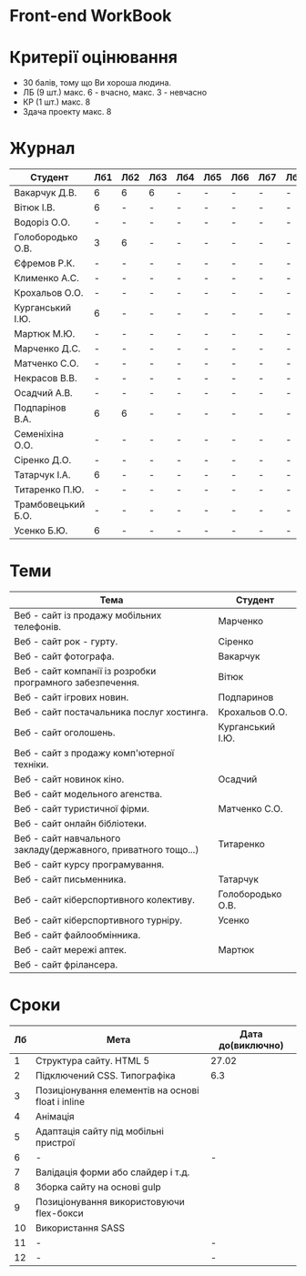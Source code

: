 # Front-end WorkBook

# Критерії оцінювання

- 30 балів, тому що Ви хороша людина.
- ЛБ (9 шт.) макс. 6 - вчасно, макс. 3 - невчасно
- КР (1 шт.) макс. 8
- Здача проекту макс. 8

# Журнал

|Студент|Лб1|Лб2|Лб3|Лб4|Лб5|Лб6|Лб7|Лб8|Лб9|КР|ПР|
|-|-|-|-|-|-|-|-|-|-|-|-|
|Вакарчук Д.В.|6|6|6|-|-|-|-|-|-|-|-|
|Вітюк І.В.|6|-|-|-|-|-|-|-|-|-|-|
|Водоріз О.О.|-|-|-|-|-|-|-|-|-|-|-|
|Голобородько О.В.|3|6|-|-|-|-|-|-|-|-|-|
|Єфремов Р.К.|-|-|-|-|-|-|-|-|-|-|-|
|Клименко А.С.|-|-|-|-|-|-|-|-|-|-|-|
|Крохальов О.О.|-|-|-|-|-|-|-|-|-|-|-|
|Курганський І.Ю.|6|-|-|-|-|-|-|-|-|-|-|
|Мартюк М.Ю.|-|-|-|-|-|-|-|-|-|-|-|
|Марченко Д.С.|-|-|-|-|-|-|-|-|-|-|-|
|Матченко С.О.|-|-|-|-|-|-|-|-|-|-|-|
|Некрасов В.В.|-|-|-|-|-|-|-|-|-|-|-|
|Осадчий А.В.|-|-|-|-|-|-|-|-|-|-|-|
|Подпарінов В.А.|6|6|-|-|-|-|-|-|-|-|-|
|Семеніхіна О.О.|-|-|-|-|-|-|-|-|-|-|-|
|Сіренко Д.О.|-|-|-|-|-|-|-|-|-|-|-|
|Татарчук І.А.|6|-|-|-|-|-|-|-|-|-|-|
|Титаренко П.Ю.|-|-|-|-|-|-|-|-|-|-|-|
|Трамбовецький Б.О.|-|-|-|-|-|-|-|-|-|-|-|
|Усенко Б.Ю.|6|-|-|-|-|-|-|-|-|-|-|

# Теми

|Тема|Студент|
|-|-|
|Веб - сайт із продажу мобільних телефонів.|Марченко|
|Веб - сайт рок - гурту.|Сіренко|
|Веб - сайт фотографа.|Вакарчук|
|Веб - сайт компанії із розробки програмного забезпечення.|Вітюк|
|Веб - сайт ігрових новин.|Подпаринов|
|Веб - сайт постачальника послуг хостинга.|Крохальов О.О.|
|Веб - сайт оголошень.|Курганський І.Ю.|
|Веб - сайт з продажу комп'ютерної техніки.||
|Веб - сайт новинок кіно.|Осадчий|
|Веб - сайт модельного агенства.||
|Веб - сайт туристичної фірми.|Матченко С.О.|
|Веб - сайт онлайн бібліотеки.||
|Веб - сайт навчального закладу(державного, приватного тощо...)|Титаренко|
|Веб - сайт курсу програмування.||
|Веб - сайт письменника.|Татарчук|
|Веб - сайт кіберспортивного колективу.|Голобородько О.В.|
|Веб - сайт кіберспортивного турніру.|Усенко|
|Веб - сайт файлообмінника.||
|Веб - сайт мережі аптек.|Мартюк|
|Веб - сайт фрілансера.||

# Сроки

|Лб|Мета|Дата до(виключно)|
|-|-|-|
|1|Структура сайту. HTML 5|27.02|
|2|Підключений CSS. Типографіка|6.3|
|3|Позиціонування елементів на основі float і inline||
|4|Анімація||
|5|Адаптація сайту під мобільні пристрої||
|6|-|-|
|7|Валідація форми або слайдер і т.д.||
|8|Зборка сайту на основі gulp||
|9|Позиціонування використовуючи flex-бокси||
|10|Використання SASS||
|11|-|-|
|12|-|-|
